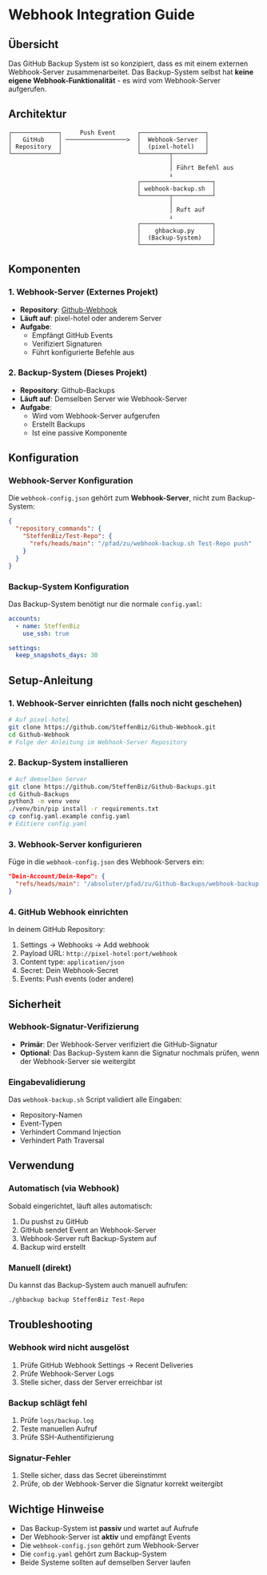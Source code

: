 # Webhook Integration Guide

## Übersicht

Das GitHub Backup System ist so konzipiert, dass es mit einem externen Webhook-Server zusammenarbeitet. Das Backup-System selbst hat **keine eigene Webhook-Funktionalität** - es wird vom Webhook-Server aufgerufen.

## Architektur

```
┌─────────────┐     Push Event      ┌──────────────────┐
│   GitHub    │ ─────────────────>  │  Webhook-Server  │
│ Repository  │                     │  (pixel-hotel)   │
└─────────────┘                     └────────┬─────────┘
                                             │
                                             │ Führt Befehl aus
                                             ↓
                                    ┌────────────────────┐
                                    │ webhook-backup.sh  │
                                    └────────┬───────────┘
                                             │
                                             │ Ruft auf
                                             ↓
                                    ┌────────────────────┐
                                    │    ghbackup.py     │
                                    │  (Backup-System)   │
                                    └────────────────────┘
```

## Komponenten

### 1. Webhook-Server (Externes Projekt)
- **Repository**: [Github-Webhook](https://github.com/SteffenBiz/Github-Webhook)
- **Läuft auf**: pixel-hotel oder anderem Server
- **Aufgabe**: 
  - Empfängt GitHub Events
  - Verifiziert Signaturen
  - Führt konfigurierte Befehle aus

### 2. Backup-System (Dieses Projekt)
- **Repository**: Github-Backups
- **Läuft auf**: Demselben Server wie Webhook-Server
- **Aufgabe**:
  - Wird vom Webhook-Server aufgerufen
  - Erstellt Backups
  - Ist eine passive Komponente

## Konfiguration

### Webhook-Server Konfiguration
Die `webhook-config.json` gehört zum **Webhook-Server**, nicht zum Backup-System:

```json
{
  "repository_commands": {
    "SteffenBiz/Test-Repo": {
      "refs/heads/main": "/pfad/zu/webhook-backup.sh Test-Repo push"
    }
  }
}
```

### Backup-System Konfiguration
Das Backup-System benötigt nur die normale `config.yaml`:

```yaml
accounts:
  - name: SteffenBiz
    use_ssh: true

settings:
  keep_snapshots_days: 30
```

## Setup-Anleitung

### 1. Webhook-Server einrichten (falls noch nicht geschehen)
```bash
# Auf pixel-hotel
git clone https://github.com/SteffenBiz/Github-Webhook.git
cd Github-Webhook
# Folge der Anleitung im Webhook-Server Repository
```

### 2. Backup-System installieren
```bash
# Auf demselben Server
git clone https://github.com/SteffenBiz/Github-Backups.git
cd Github-Backups
python3 -m venv venv
./venv/bin/pip install -r requirements.txt
cp config.yaml.example config.yaml
# Editiere config.yaml
```

### 3. Webhook-Server konfigurieren
Füge in die `webhook-config.json` des Webhook-Servers ein:

```json
"Dein-Account/Dein-Repo": {
  "refs/heads/main": "/absoluter/pfad/zu/Github-Backups/webhook-backup.sh Dein-Repo push"
}
```

### 4. GitHub Webhook einrichten
In deinem GitHub Repository:
1. Settings → Webhooks → Add webhook
2. Payload URL: `http://pixel-hotel:port/webhook`
3. Content type: `application/json`
4. Secret: Dein Webhook-Secret
5. Events: Push events (oder andere)

## Sicherheit

### Webhook-Signatur-Verifizierung
- **Primär**: Der Webhook-Server verifiziert die GitHub-Signatur
- **Optional**: Das Backup-System kann die Signatur nochmals prüfen, wenn der Webhook-Server sie weitergibt

### Eingabevalidierung
Das `webhook-backup.sh` Script validiert alle Eingaben:
- Repository-Namen
- Event-Typen
- Verhindert Command Injection
- Verhindert Path Traversal

## Verwendung

### Automatisch (via Webhook)
Sobald eingerichtet, läuft alles automatisch:
1. Du pushst zu GitHub
2. GitHub sendet Event an Webhook-Server
3. Webhook-Server ruft Backup-System auf
4. Backup wird erstellt

### Manuell (direkt)
Du kannst das Backup-System auch manuell aufrufen:
```bash
./ghbackup backup SteffenBiz Test-Repo
```

## Troubleshooting

### Webhook wird nicht ausgelöst
1. Prüfe GitHub Webhook Settings → Recent Deliveries
2. Prüfe Webhook-Server Logs
3. Stelle sicher, dass der Server erreichbar ist

### Backup schlägt fehl
1. Prüfe `logs/backup.log`
2. Teste manuellen Aufruf
3. Prüfe SSH-Authentifizierung

### Signatur-Fehler
1. Stelle sicher, dass das Secret übereinstimmt
2. Prüfe, ob der Webhook-Server die Signatur korrekt weitergibt

## Wichtige Hinweise

- Das Backup-System ist **passiv** und wartet auf Aufrufe
- Der Webhook-Server ist **aktiv** und empfängt Events
- Die `webhook-config.json` gehört zum Webhook-Server
- Die `config.yaml` gehört zum Backup-System
- Beide Systeme sollten auf demselben Server laufen